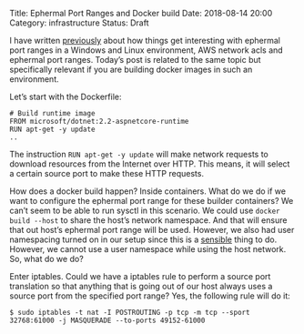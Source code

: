 Title: Ephermal Port Ranges and Docker build
Date: 2018-08-14 20:00
Category: infrastructure
Status: Draft

I have written [previously](https://echorand.me/aws-network-acls-and-ephermal-port-ranges.html) about how things get interesting with ephermal port ranges in a Windows  and Linux environment, AWS network acls and ephermal port ranges. Today’s post is related to the same topic but specifically relevant if you are building docker images in such an environment.

Let’s start with the Dockerfile:

```
# Build runtime image
FROM microsoft/dotnet:2.2-aspnetcore-runtime
RUN apt-get -y update
..
```

The instruction `RUN apt-get -y update`  will make network requests to download resources from the Internet over HTTP. This means, it will select a certain source port to make these HTTP requests. 

How does a docker build happen? Inside containers. What do we do if we want to configure the ephermal port range for these builder containers? We can’t seem to be able to run sysctl in this scenario. We could use `docker build --host` to share the host’s network namespace. And that will ensure that out host’s ephermal port range will be used. However, we also had user namespacing turned on in our setup since this is a [sensible](https://echorand.me/docker-userns-remap-and-system-users-on-linux.html) thing to do. However, we cannot use a user namespace while using the host network. So, what do we do?

Enter iptables. Could we have a iptables rule to perform a source port translation so that anything that is going out of our host always uses a source port from the specified port range? Yes, the following rule will do it:

```
$ sudo iptables -t nat -I POSTROUTING -p tcp -m tcp --sport 32768:61000 -j MASQUERADE --to-ports 49152-61000
```
